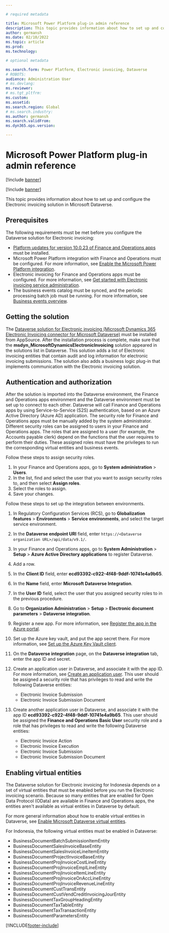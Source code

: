 ```yaml
---

# required metadata

title: Microsoft Power Platform plug-in admin reference
description: This topic provides information about how to set up and configure the Electronic invoicing solution in Microsoft Dataverse.
author: germansh
ms.date: 02/10/2022
ms.topic: article
ms.prod: 
ms.technology: 

# optional metadata

ms.search.form: Power Platform, Electronic invoicing, Dataverse
# ROBOTS: 
audience: Administration User
# ms.devlang: 
ms.reviewer: 
# ms.tgt_pltfrm: 
ms.custom: 
ms.assetid: 
ms.search.region: Global
# ms.search.industry: 
ms.author: germansh
ms.search.validFrom: 
ms.dyn365.ops.version: 

---
```


# Microsoft Power Platform plug-in admin reference

[!include [banner](../includes/banner.md)]

[!include [banner](../includes/preview-banner.md)]

This topic provides information about how to set up and configure the Electronic invoicing solution in Microsoft Dataverse.

## Prerequisites

The following requirements must be met before you configure the Dataverse solution for Electronic invoicing:

- [Platform updates for version 10.0.23 of Finance and Operations apps](../../fin-ops-core/dev-itpro/get-started/whats-new-platform-updates-10-0-23.md) must be installed.
- Microsoft Power Platform integration with Finance and Operations must be configured. For more information, see [Enable the Microsoft Power Platform integration](../../fin-ops-core/dev-itpro/power-platform/enable-power-platform-integration.md).
- Electronic invoicing for Finance and Operations apps must be configured. For more information, see [Get started with Electronic invoicing service administration](e-invoicing-get-started-service-administration.md).
- The business events catalog must be synced, and the periodic processing batch job must be running. For more information, see [Business events overview](../../fin-ops-core/dev-itpro/business-events/home-page.md).

## Getting the solution

The [Dataverse solution for Electronic invoicing (Microsoft Dynamics 365 Electronic Invoicing connector for Microsoft Dataverse)](https://appsource.microsoft.com/product/dynamics-crm/mscrm.electronic-invoicing) must be installed from AppSource. After the installation process is complete, make sure that the **msdyn_MicrosoftDynamicsElectronicInvoicing** solution appeared in the solutions list in Dataverse. This solution adds a list of Electronic invoicing entities that contain audit and log information for electronic invoicing submissions. The solution also adds a business logic plug-in that implements communication with the Electronic invoicing solution.

## Authentication and authorization

After the solution is imported into the Dataverse environment, the Finance and Operations apps environment and the Dataverse environment must be set up to connect to each other. Dataverse will call Finance and Operations apps by using Service-to-Service (S2S) authentication, based on an Azure Active Directory (Azure AD) application. The security role for Finance and Operations apps must be manually added by the system administrator. Different security roles can be assigned to users in your Finance and Operations apps. The roles that are assigned to a user (for example, the Accounts payable clerk) depend on the functions that the user requires to perform their duties. These assigned roles must have the privileges to run the corresponding virtual entities and business events.

Follow these steps to assign security roles.

1. In your Finance and Operations apps, go to **System administration** \> **Users**.
2. In the list, find and select the user that you want to assign security roles to, and then select **Assign roles**.
3. Select the roles to assign.
4. Save your changes.

Follow these steps to set up the integration between environments.

1. In Regulatory Configuration Services (RCS), go to **Globalization features** \> **Environments** \> **Service environments**, and select the target service environment.
2. In the **Dataverse endpoint URI** field, enter `https://<Dataverse organization URL>/api/data/v9.1/`.
3. In your Finance and Operations apps, go to **System Administration** \> **Setup** \> **Azure Active Directory applications** to register Dataverse.
4. Add a row.
5. In the **Client ID** field, enter **ecd93392-c922-4f48-9ddf-10741e4a9b65**.
6. In the **Name** field, enter **Microsoft Dataverse Integration**.
7. In the **User ID** field, select the user that you assigned security roles to in the previous procedure.
8. Go to **Organization Administration** \> **Setup** \> **Electronic document parameters** \> **Dataverse integration**.
9. Register a new app. For more information, see [Register the app in the Azure portal](../../fin-ops-core/dev-itpro/power-platform/admin-reference.md#register-the-app-in-the-azure-portal).
10. Set up the Azure key vault, and put the app secret there. For more information, see [Set up the Azure Key Vault client](setting-up-azure-key-vault-client.md).
11. On the **Dataverse integration** page, on the **Dataverse integration** tab, enter the app ID and secret.
12. Create an application user in Dataverse, and associate it with the app ID. For more information, see [Create an application user](/power-platform/admin/manage-application-users#create-an-application-user). This user should be assigned a security role that has privileges to read and write the following Dataverse entities:

    - Electronic Invoice Submission
    - Electronic Invoice Submission Document

13. Create another application user in Dataverse, and associate it with the app ID **ecd93392-c922-4f48-9ddf-10741e4a9b65**. This user should be assigned the **Finance and Operations Basic User** security role and a role that has privileges to read and write the following Dataverse entities:

    - Electronic Invoice Action
    - Electronic Invoice Execution
    - Electronic Invoice Submission
    - Electronic Invoice Submission Document

## Enabling virtual entities

The Dataverse solution for Electronic invoicing for Indonesia depends on a set of virtual entities that must be enabled before you run the Electronic invoicing scenario. Because so many entities that are enabled for Open Data Protocol (OData) are available in Finance and Operations apps, the entities aren't available as virtual entities in Dataverse by default.

For more general information about how to enable virtual entities in Dataverse, see [Enable Microsoft Dataverse virtual entities](../../fin-ops-core/dev-itpro/power-platform/enable-virtual-entities.md).

For Indonesia, the following virtual entities must be enabled in Dataverse:

- BusinessDocumentBatchSubmissionItemEntity
- BusinessDocumentSalesInvoiceBaseEntity
- BusinessDocumentSalesInvoiceLineItemEntity
- BusinessDocumentProjectInvoiceBaseEntity
- BusinessDocumentProjInvoiceCostLineEntity
- BusinessDocumentProjInvoiceEmplLineEntity
- BusinessDocumentProjInvoiceItemLineEntity
- BusinessDocumentProjInvoiceOnAccLineEntity
- BusinessDocumentProjInvoiceRevenueLineEntity
- BusinessDocumentCustTransEntity
- BusinessDocumentCustVendCreditInvoicingJourEntity
- BusinessDocumentTaxGroupHeadingEntity
- BusinessDocumentTaxTableEntity
- BusinessDocumentTaxTransactionEntity
- BusinessDocumentParametersEntity

[!INCLUDE[footer-include](../../includes/footer-banner.md)]
